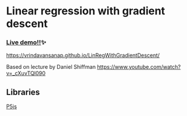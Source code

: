 # Linear regression with gradient descent

### [Live demo!!](https://vrindavansanap.github.io/LinRegWithGradientDescent/)✨
https://vrindavansanap.github.io/LinRegWithGradientDescent/



Based on lecture by Daniel Shiffman https://www.youtube.com/watch?v=_cXuvTQl090



## Libraries
[P5js](https://p5js.org/)
